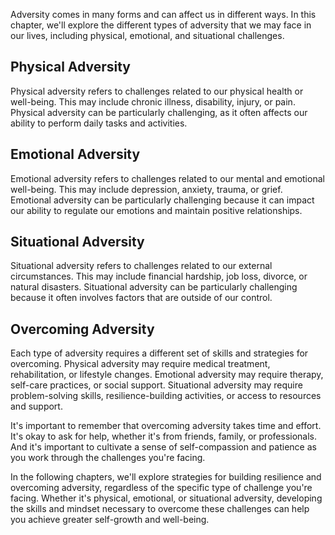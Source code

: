 
Adversity comes in many forms and can affect us in different ways. In this chapter, we'll explore the different types of adversity that we may face in our lives, including physical, emotional, and situational challenges.

Physical Adversity
------------------

Physical adversity refers to challenges related to our physical health or well-being. This may include chronic illness, disability, injury, or pain. Physical adversity can be particularly challenging, as it often affects our ability to perform daily tasks and activities.

Emotional Adversity
-------------------

Emotional adversity refers to challenges related to our mental and emotional well-being. This may include depression, anxiety, trauma, or grief. Emotional adversity can be particularly challenging because it can impact our ability to regulate our emotions and maintain positive relationships.

Situational Adversity
---------------------

Situational adversity refers to challenges related to our external circumstances. This may include financial hardship, job loss, divorce, or natural disasters. Situational adversity can be particularly challenging because it often involves factors that are outside of our control.

Overcoming Adversity
--------------------

Each type of adversity requires a different set of skills and strategies for overcoming. Physical adversity may require medical treatment, rehabilitation, or lifestyle changes. Emotional adversity may require therapy, self-care practices, or social support. Situational adversity may require problem-solving skills, resilience-building activities, or access to resources and support.

It's important to remember that overcoming adversity takes time and effort. It's okay to ask for help, whether it's from friends, family, or professionals. And it's important to cultivate a sense of self-compassion and patience as you work through the challenges you're facing.

In the following chapters, we'll explore strategies for building resilience and overcoming adversity, regardless of the specific type of challenge you're facing. Whether it's physical, emotional, or situational adversity, developing the skills and mindset necessary to overcome these challenges can help you achieve greater self-growth and well-being.
